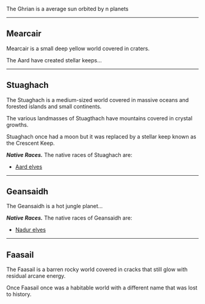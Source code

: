 The Ghrian is a average sun orbited by n planets

___

## Mearcair
Mearcair is a small deep yellow world covered in craters.

The Aard have created stellar keeps...

___

## Stuaghach
The Stuaghach is a medium-sized world covered in massive oceans and forested islands and small continents.

The various landmasses of Stuagthach have mountains covered in crystal growths.

Stuaghach once had a moon but it was replaced by a stellar keep known as the Crescent Keep.

***Native Races.***
The native races of Stuaghach are:
- [Aard elves](Elf#^72d444)

___

## Geansaidh
The Geansaidh is a hot jungle planet...

***Native Races.***
The native races of Geansaidh are:
- [Nadur elves](Elf#^7a543b)

___

## Faasail
The Faasail is a barren rocky world covered in cracks that still glow with residual arcane energy.

Once Faasail once was a habitable world with a different name that was lost to history.
